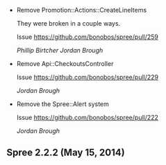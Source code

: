 *   Remove Promotion::Actions::CreateLineItems

    They were broken in a couple ways.

    Issue https://github.com/bonobos/spree/pull/259

    *Phillip Birtcher* *Jordan Brough*

*   Remove Api::CheckoutsController

    Issue https://github.com/bonobos/spree/pull/229

    *Jordan Brough*

*   Remove the Spree::Alert system

    Issue https://github.com/bonobos/spree/pull/222

    *Jordan Brough*

## Spree 2.2.2 (May 15, 2014) ##
